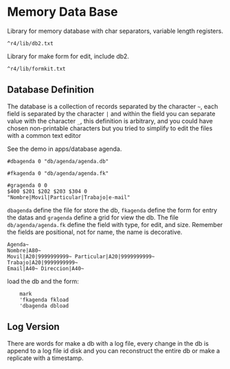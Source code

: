 ﻿# Memory Data Base

Library for memory database with char separators, variable length registers.

`^r4/lib/db2.txt`

Library for make form for edit, include db2.

`^r4/lib/formkit.txt`

## Database Definition

The database is a collection of records separated by the character `~`, each field is separated by the character `|` and within the field you can separate value with the character `_`, this definition is arbitrary, and you could have chosen non-printable characters but you tried to simplify to edit the files with a common text editor

See the demo in apps/database agenda.

```
#dbagenda 0 "db/agenda/agenda.db"

#fkagenda 0 "db/agenda/agenda.fk"

#gragenda 0 0
$400 $201 $202 $203 $304 0
"Nombre|Movil|Particular|Trabajo|e-mail"
```

`dbagenda` define the file for store the db, `fkagenda` define the form for entry the datas and `gragenda` define a grid for view the db.
The file `db/agenda/agenda.fk` define the field with type, for edit, and size. Remember the fields are positional, not for name, the name is decorative.

```
Agenda~
Nombre|A80~
Movil|A20|9999999999~ Particular|A20|9999999999~ Trabajo|A20|9999999999~
Email|A40~ Direccion|A40~
```

load the db and the form:

```
	mark
	'fkagenda fkload
	'dbagenda dbload
```

## Log Version

There are words for make a db with a log file, every change in the db is append to a log file id disk and you can reconstruct the entire db or make a replicate with a timestamp.
